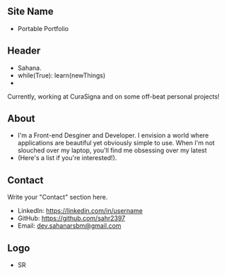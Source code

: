 ## Site Name
- Portable Portfolio

## Header
- Sahana.
- while(True): learn(newThings)
- 
Currently, working at CuraSigna and on some off-beat personal projects!



## About
- I'm a Front-end Desginer and Developer. I envision a world where applications are beautiful yet obviously simple to use. When I'm not slouched over my laptop, you'll find me obsessing over my latest
- (Here's a list if you're interested!).

## Contact
Write your "Contact" section here.
- LinkedIn: https://linkedin.com/in/username
- GitHub: https://github.com/sahr2397
- Email: dev.sahanarsbm@gmail.com

## Logo
- SR